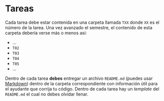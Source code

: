 # Tareas

Cada tarea debe estar contenida en una carpeta llamada `TXX` donde `XX` es el número de la tarea. Una vez avanzado el semestre, el contenido de esta carpeta debería verse más o menos así:

* ...
* `T02`
* `T03`
* `T04`
* `T05`
* ...

Dentro de cada tarea **debes** entregar un archivo `README.md` (puedes usar [Markdown](https://github.com/adam-p/markdown-here/wiki/Markdown-Cheatsheet)) dentro de la carpeta correspondiente con información útil para el ayudante que corrija tu código. Dentro de cada tarea hay un _template_ del `README.md` el cual no debes olvidar llenar.